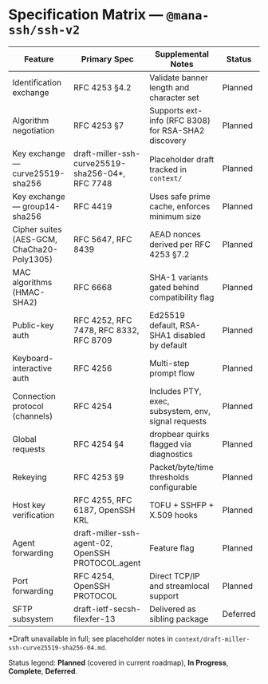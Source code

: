 # Specification Matrix — `@mana-ssh/ssh-v2`

| Feature | Primary Spec | Supplemental Notes | Status |
| --- | --- | --- | --- |
| Identification exchange | RFC 4253 §4.2 | Validate banner length and character set | Planned |
| Algorithm negotiation | RFC 4253 §7 | Supports ext-info (RFC 8308) for RSA-SHA2 discovery | Planned |
| Key exchange — curve25519-sha256 | draft-miller-ssh-curve25519-sha256-04*, RFC 7748 | Placeholder draft tracked in `context/` | Planned |
| Key exchange — group14-sha256 | RFC 4419 | Uses safe prime cache, enforces minimum size | Planned |
| Cipher suites (AES-GCM, ChaCha20-Poly1305) | RFC 5647, RFC 8439 | AEAD nonces derived per RFC 4253 §7.2 | Planned |
| MAC algorithms (HMAC-SHA2) | RFC 6668 | SHA-1 variants gated behind compatibility flag | Planned |
| Public-key auth | RFC 4252, RFC 7478, RFC 8332, RFC 8709 | Ed25519 default, RSA-SHA1 disabled by default | Planned |
| Keyboard-interactive auth | RFC 4256 | Multi-step prompt flow | Planned |
| Connection protocol (channels) | RFC 4254 | Includes PTY, exec, subsystem, env, signal requests | Planned |
| Global requests | RFC 4254 §4 | dropbear quirks flagged via diagnostics | Planned |
| Rekeying | RFC 4253 §9 | Packet/byte/time thresholds configurable | Planned |
| Host key verification | RFC 4255, RFC 6187, OpenSSH KRL | TOFU + SSHFP + X.509 hooks | Planned |
| Agent forwarding | draft-miller-ssh-agent-02, OpenSSH PROTOCOL.agent | Feature flag | Planned |
| Port forwarding | RFC 4254, OpenSSH PROTOCOL | Direct TCP/IP and streamlocal support | Planned |
| SFTP subsystem | draft-ietf-secsh-filexfer-13 | Delivered as sibling package | Deferred |

*Draft unavailable in full; see placeholder notes in `context/draft-miller-ssh-curve25519-sha256-04.md`.

Status legend: **Planned** (covered in current roadmap), **In Progress**, **Complete**, **Deferred**.

